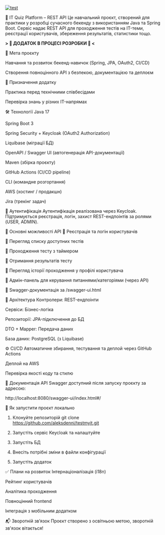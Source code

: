 
[![test](https://github.com/aleksdenni/testmyit/actions/workflows/test.yml/badge.svg?branch=main)](https://github.com/aleksdenni/testmyit/actions/workflows/test.yml)


🧠 IT Quiz Platform – REST API
Це навчальний проєкт, створений для практики у розробці сучасного бекенду з використанням Java та Spring Boot. Сервіс надає REST API для проходження тестів на IT-теми, реєстрації користувачів, збереження результатів, статистики тощо.

**> 🚧 ДОДАТОК В ПРОЦЕСІ РОЗРОБКИ 🚧 <**

🎯 Мета проєкту

Навчання та розвиток бекенд-навичок (Spring, JPA, OAuth2, CI/CD)

Створення повноцінного API з безпекою, документацією та деплоєм

🎯 Призначення додатку

Практика перед технічними співбесідами

Перевірка знань у різних IT-напрямах

🛠️ Технології
Java 17

Spring Boot 3

Spring Security + Keycloak (OAuth2 Authorization)

Liquibase (міграції БД)

OpenAPI / Swagger UI (автогенерація API-документації)

Maven (збірка проєкту)

GitHub Actions (CI/CD pipeline)

CLI (командне розгортання)

AWS (хостинг / продакшн)

Jira (трекінг задач)

🔐 Аутентифікація
Аутентифікація реалізована через Keycloak. Підтримується реєстрація, логін, захист REST-ендпоінтів за ролями (USER, ADMIN).

📑 Основні можливості API
🔹 Реєстрація та логін користувачів

🔹 Перегляд списку доступних тестів

🔹 Проходження тесту з таймером

🔹 Отримання результатів тесту

🔹 Перегляд історії проходження у профілі користувача

🔹 Адмін-панель для керування питаннями/категоріями (через API)

🔹 Swagger-документація за /swagger-ui.html

🔁 Архітектура
Контролери: REST-ендпоінти

Сервіси: Бізнес-логіка

Репозиторії: JPA-підключення до БД

DTO + Mapper: Передача даних

База даних: PostgreSQL (з Liquibase)

⚙️ CI/CD
Автоматичне збирання, тестування та деплой через GitHub Actions

Деплой на AWS

Перевірка якості коду та стилю

📄 Документація API
Swagger доступний після запуску проєкту за адресою:


http://localhost:8080/swagger-ui/index.html#/


🚀 Як запустити проєкт локально

1. Клонуйте репозиторій
git clone https://github.com/aleksdenni/testmyit.git

3. Запустіть сервіс Keycloak та налаштуйте

4. Запустіть БД

5. Внесіть потрібні зміни в файли конфігурації

4. Запустіть додаток

✅ Плани на розвиток
Інтернаціоналізація (i18n)

Рейтинг користувачів

Аналітика проходження

Повноцінний frontend

Інтеграція з мобільним додатком

📬 Зворотній зв’язок
Проєкт створено з освітньою метою, зворотній зв'язок вітається!
